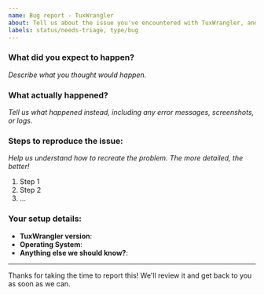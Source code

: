 ```yaml
---
name: Bug report - TuxWrangler
about: Tell us about the issue you've encountered with TuxWrangler, and we'll do our best to help you!
labels: status/needs-triage, type/bug
---
```


<!--
Hello! Thank you for letting us know about a problem. A few tips to make things smoother:
- Please check if a similar issue has been reported (even closer ones might help).
- Please share as much detail as you can about the problem and your setup.
- Please include any error messages or log that might help us understand the issue.
-->



### **What did you expect to happen?**
_Describe what you thought would happen._


### **What actually happened?**
_Tell us what happened instead, including any error messages, screenshots, or logs._



### **Steps to reproduce the issue:**
_Help us understand how to recreate the problem. The more detailed, the better!_

1. Step 1
2. Step 2
3. ...



### **Your setup details:**
- **TuxWrangler version**:
- **Operating System**:
- **Anything else we should know?**:



---

Thanks for taking the time to report this! We'll review it and get back to you as soon as we can.


